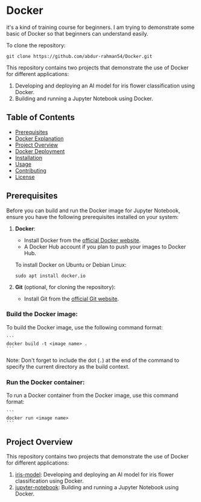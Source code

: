 # Docker

it's a kind of training course for beginners. I am trying to demonstrate some basic of Docker so that beginners can understand easily.

To clone the repository:
```
git clone https://github.com/abdur-rahman54/Docker.git
```


This repository contains two projects that demonstrate the use of Docker for different applications:

1. Developing and deploying an AI model for iris flower classification using Docker.
2. Building and running a Jupyter Notebook using Docker.

## Table of Contents

- [Prerequisites](prerequisites)
- [Docker Explanation](#docker-explanation)
- [Project Overview](#project-overview)
- [Docker Deployment](#docker-deployment)
- [Installation](#installation)
- [Usage](#usage)
- [Contributing](#contributing)
- [License](#license)


## Prerequisites

Before you can build and run the Docker image for Jupyter Notebook, ensure you have the following prerequisites installed on your system:
1. __Docker__:
	- Install Docker from the [official Docker website](https://www.docker.com/products/docker-desktop).
	- A Docker Hub account if you plan to push your images to Docker Hub.

	To install Docker on Ubuntu or Debian Linux:
	```
	sudo apt install docker.io
	```
2. __Git__ (optional, for cloning the repository):
	- Install Git from the [official Git website](https://git-scm.com/book/en/v2/Getting-Started-Installing-Git).
	

### Build the Docker image: 

To build the Docker image, use the following command format:
	
	```
	docker build -t <image name> .
	```

Note: Don't forget to include the dot (`.`) at the end of the command to specify the current directory as the build context.

### Run the Docker container: 

To run a Docker container from the Docker image, use this command format:

	```
	docker run <image name>
	```
	
## Project Overview

This repository contains two projects that demonstrate the use of Docker for different applications:

1. [iris-model](./iris-model): Developing and deploying an AI model for iris flower classification using Docker.
2. [jupyter-notebook](./jupyter-notebook): Building and running a Jupyter Notebook using Docker.
